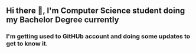 ## Hi there 👋, I'm Computer Science student doing my Bachelor Degree currently
### I'm getting used to GitHUb account and doing some updates to get to know it.
### 

<!--
**Supr-giff/Supr-giff** is a ✨ _special_ ✨ repository because its `README.md` (this file) appears on your GitHub profile.

- 🔭 I’m currently working on Flutter, Dart, and Python porjects.
- 🌱 I’m currently learning C, Python, Data visualization.
- 👯 I’m looking to collaborate with someone to push each other.
- 🤔 I’m looking for help with collaborate and Web Designing project for local football team.
- 💬 Ask me about Web Designing project, may be we can work together.
- 📫 How to reach me: supreemthapa22@gmail.com
- ⚡ Fun fact: .......
-->
